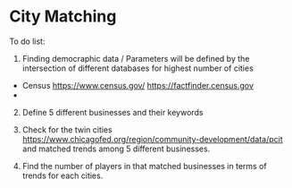 City Matching
================

To do list:
1. Finding democraphic data / Parameters will be defined by the intersection of different databases for highest number of cities  
* Census <https://www.census.gov/> <https://factfinder.census.gov>
* 
2. Define 5 different businesses and their keywords

3. Check for the twin cities <https://www.chicagofed.org/region/community-development/data/pcit> and matched trends among 5 different businesses. 

4. Find the number of players in that matched businesses in terms of trends for each cities. 


